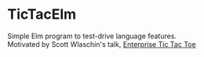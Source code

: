 # TicTacElm

Simple Elm program to test-drive language features. \
Motivated by Scott Wlaschin's talk, [Enterprise Tic Tac Toe](https://vimeo.com/131196782)
